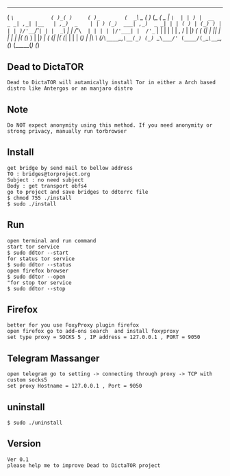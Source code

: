 ##
 ___               _   _       _           ___           _       _____ _____ ___   
(  _`\            ( )_( )     ( )_        (  _`\ _      ( )_    (_   _(  _  |  _`\ 
| | ) |  __    _ _| ,_| |__   | ,_)  _    | | ) (_)  ___| ,_)  _ _| | | ( ) | (_) )
| | | )/'__`\/'_` | | |  _ `\ | |  /'_`\  | | | | |/'___| |  /'_` | | | | | | ,  / 
| |_) (  ___( (_| | |_| | | | | |_( (_) ) | |_) | ( (___| |_( (_| | | | (_) | |\ \ 
(____/`\____`\__,_`\__(_) (_) `\__`\___/' (____/(_`\____`\__`\__,_(_) (_____(_) (_)

## Dead to DictaTOR
    Dead to DictaTOR will autamically install Tor in either a Arch based distro like Antergos or an manjaro distro
## Note
    Do NOT expect anonymity using this method. If you need anonymity or strong privacy, manually run torbrowser
## Install
    get bridge by send mail to bellow address
    TO : bridges@torproject.org
    Subject : no need subject
    Body : get transport obfs4
    go to project and save bridges to ddtorrc file
    $ chmod 755 ./install
    $ sudo ./install
## Run
    open terminal and run command
    start tor service
    $ sudo ddtor --start
    for status tor service
    $ sudo ddtor --status
    open firefox browser
    $ sudo ddtor --open
    "for stop tor service
    $ sudo ddtor --stop
## Firefox
    better for you use FoxyProxy plugin firefox
    open firefox go to add-ons search  and install foxyproxy 
    set type proxy = SOCKS 5 , IP address = 127.0.0.1 , PORT = 9050
## Telegram Massanger
    open telegram go to setting -> connecting through proxy -> TCP with custom socks5 
    set proxy Hostname = 127.0.0.1 , Port = 9050 
## uninstall
    $ sudo ./uninstall
## Version
    Ver 0.1
    please help me to improve Dead to DictaTOR project

